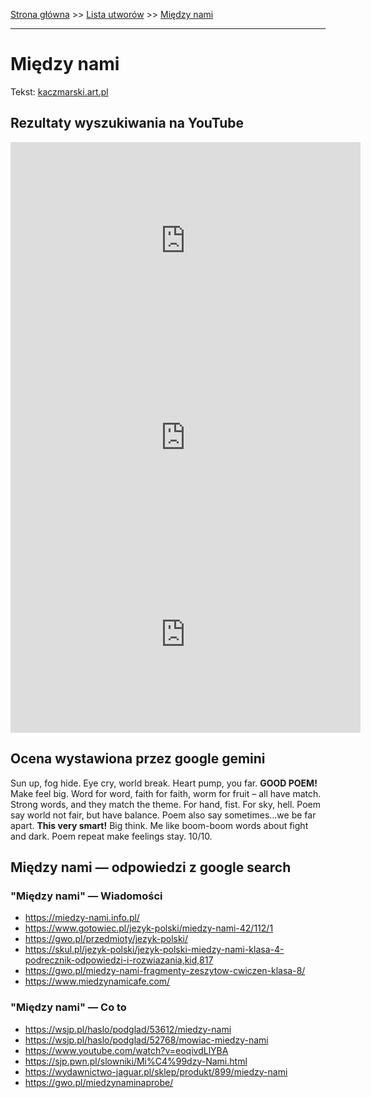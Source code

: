 [Strona główna](../index.md) >> [Lista utworów](../list.md) >> [Między nami](285.md)

---

# Między nami

Tekst: [kaczmarski.art.pl](https://www.kaczmarski.art.pl/tworczosc/wiersze/miedzy-nami/)

## Rezultaty wyszukiwania na YouTube

<iframe width="560" height="315" src="https://www.youtube.com/embed/r1vZATm6pRk?si=IdontcarewhotheIRSsendsImnotpayingtaxes" title="YouTube video player" frameborder="0" allow="accelerometer; autoplay; clipboard-write; encrypted-media; gyroscope; picture-in-picture; web-share" referrerpolicy="strict-origin-when-cross-origin" allowfullscreen></iframe>

<iframe width="560" height="315" src="https://www.youtube.com/embed/GEm1VL3oKBk?si=IdontcarewhotheIRSsendsImnotpayingtaxes" title="YouTube video player" frameborder="0" allow="accelerometer; autoplay; clipboard-write; encrypted-media; gyroscope; picture-in-picture; web-share" referrerpolicy="strict-origin-when-cross-origin" allowfullscreen></iframe>

<iframe width="560" height="315" src="https://www.youtube.com/embed/7cU8Qj96NFY?si=IdontcarewhotheIRSsendsImnotpayingtaxes" title="YouTube video player" frameborder="0" allow="accelerometer; autoplay; clipboard-write; encrypted-media; gyroscope; picture-in-picture; web-share" referrerpolicy="strict-origin-when-cross-origin" allowfullscreen></iframe>

## Ocena wystawiona przez google gemini

Sun up, fog hide. Eye cry, world break. Heart pump, you far. **GOOD POEM!** Make feel big. Word for word, faith for faith, worm for fruit – all have match. Strong words, and they match the theme. For hand, fist. For sky, hell. Poem say world not fair, but have balance. Poem also say sometimes...we be far apart. **This very smart!** Big think. Me like boom-boom words about fight and dark. Poem repeat make feelings stay. 10/10.


## Między nami — odpowiedzi z google search

### "Między nami" — Wiadomości

- <https://miedzy-nami.info.pl/>
- <https://www.gotowiec.pl/jezyk-polski/miedzy-nami-42/112/1>
- <https://gwo.pl/przedmioty/jezyk-polski/>
- <https://skul.pl/jezyk-polski/jezyk-polski-miedzy-nami-klasa-4-podrecznik-odpowiedzi-i-rozwiazania,kid,817>
- <https://gwo.pl/miedzy-nami-fragmenty-zeszytow-cwiczen-klasa-8/>
- <https://www.miedzynamicafe.com/>

### "Między nami" — Co to

- <https://wsjp.pl/haslo/podglad/53612/miedzy-nami>
- <https://wsjp.pl/haslo/podglad/52768/mowiac-miedzy-nami>
- <https://www.youtube.com/watch?v=eoqivdLlYBA>
- <https://sjp.pwn.pl/slowniki/Mi%C4%99dzy-Nami.html>
- <https://wydawnictwo-jaguar.pl/sklep/produkt/899/miedzy-nami>
- <https://gwo.pl/miedzynaminaprobe/>

